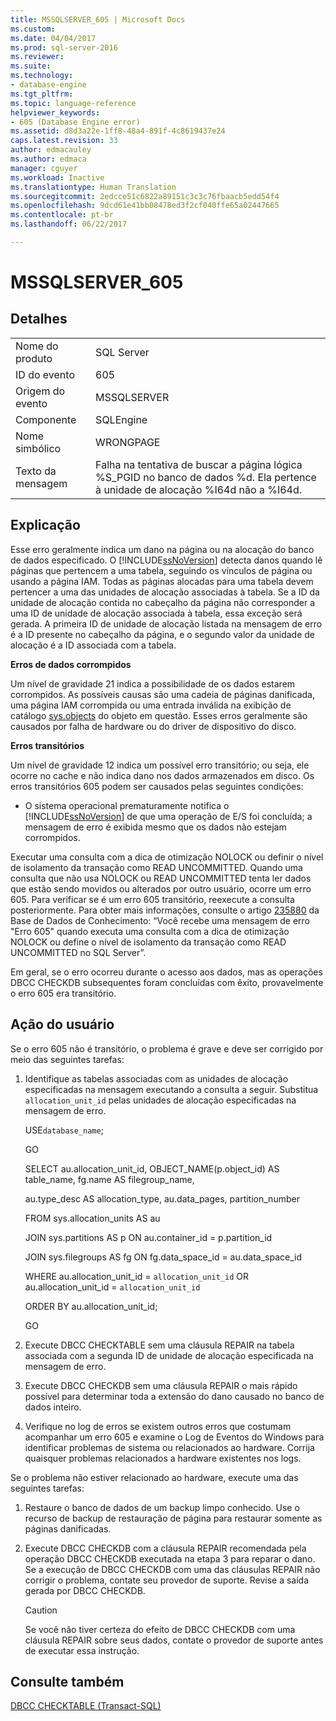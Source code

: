 ```yaml
---
title: MSSQLSERVER_605 | Microsoft Docs
ms.custom: 
ms.date: 04/04/2017
ms.prod: sql-server-2016
ms.reviewer: 
ms.suite: 
ms.technology:
- database-engine
ms.tgt_pltfrm: 
ms.topic: language-reference
helpviewer_keywords:
- 605 (Database Engine error)
ms.assetid: d8d3a22e-1ff8-48a4-891f-4c8619437e24
caps.latest.revision: 33
author: edmacauley
ms.author: edmaca
manager: cguyer
ms.workload: Inactive
ms.translationtype: Human Translation
ms.sourcegitcommit: 2edcce51c6822a89151c3c3c76fbaacb5edd54f4
ms.openlocfilehash: 9dcd61e41bb08478ed3f2cf040ffe65a02447665
ms.contentlocale: pt-br
ms.lasthandoff: 06/22/2017

---
```

# <a name="mssqlserver605"></a>MSSQLSERVER_605
  
## <a name="details"></a>Detalhes  
  
|||  
|-|-|  
|Nome do produto|SQL Server|  
|ID do evento|605|  
|Origem do evento|MSSQLSERVER|  
|Componente|SQLEngine|  
|Nome simbólico|WRONGPAGE|  
|Texto da mensagem|Falha na tentativa de buscar a página lógica %S_PGID no banco de dados %d. Ela pertence à unidade de alocação %I64d não a %I64d.|  
  
## <a name="explanation"></a>Explicação  
Esse erro geralmente indica um dano na página ou na alocação do banco de dados especificado. O [!INCLUDE[ssNoVersion](../../includes/ssnoversion-md.md)] detecta danos quando lê páginas que pertencem a uma tabela, seguindo os vínculos de página ou usando a página IAM. Todas as páginas alocadas para uma tabela devem pertencer a uma das unidades de alocação associadas à tabela. Se a ID da unidade de alocação contida no cabeçalho da página não corresponder a uma ID de unidade de alocação associada à tabela, essa exceção será gerada. A primeira ID de unidade de alocação listada na mensagem de erro é a ID presente no cabeçalho da página, e o segundo valor da unidade de alocação é a ID associada com a tabela.  
  
**Erros de dados corrompidos**  
  
Um nível de gravidade 21 indica a possibilidade de os dados estarem corrompidos. As possíveis causas são uma cadeia de páginas danificada, uma página IAM corrompida ou uma entrada inválida na exibição de catálogo [sys.objects](~/relational-databases/system-catalog-views/sys-objects-transact-sql.md) do objeto em questão. Esses erros geralmente são causados por falha de hardware ou do driver de dispositivo do disco.  
  
**Erros transitórios**  
  
Um nível de gravidade 12 indica um possível erro transitório; ou seja, ele ocorre no cache e não indica dano nos dados armazenados em disco. Os erros transitórios 605 podem ser causados pelas seguintes condições:  
  
-   O sistema operacional prematuramente notifica o [!INCLUDE[ssNoVersion](../../includes/ssnoversion-md.md)] de que uma operação de E/S foi concluída; a mensagem de erro é exibida mesmo que os dados não estejam corrompidos.  
  
Executar uma consulta com a dica de otimização NOLOCK ou definir o nível de isolamento da transação como READ UNCOMMITTED. Quando uma consulta que não usa NOLOCK ou READ UNCOMMITTED tenta ler dados que estão sendo movidos ou alterados por outro usuário, ocorre um erro 605. Para verificar se é um erro 605 transitório, reexecute a consulta posteriormente. Para obter mais informações, consulte o artigo [235880](http://support.microsoft.com/kb/235880/en-us) da Base de Dados de Conhecimento: “Você recebe uma mensagem de erro "Erro 605" quando executa uma consulta com a dica de otimização NOLOCK ou define o nível de isolamento da transação como READ UNCOMMITTED no SQL Server”.  
  
Em geral, se o erro ocorreu durante o acesso aos dados, mas as operações DBCC CHECKDB subsequentes foram concluídas com êxito, provavelmente o erro 605 era transitório.  
  
## <a name="user-action"></a>Ação do usuário  
Se o erro 605 não é transitório, o problema é grave e deve ser corrigido por meio das seguintes tarefas:  
  
1.  Identifique as tabelas associadas com as unidades de alocação especificadas na mensagem executando a consulta a seguir. Substitua `allocation_unit_id` pelas unidades de alocação especificadas na mensagem de erro.  
  
    USE`database_name`;  
  
    GO  
  
    SELECT au.allocation_unit_id, OBJECT_NAME(p.object_id) AS table_name, fg.name AS filegroup_name,  
  
    au.type_desc AS allocation_type, au.data_pages, partition_number  
  
    FROM sys.allocation_units AS au  
  
    JOIN sys.partitions AS p ON au.container_id = p.partition_id  
  
    JOIN sys.filegroups AS fg ON fg.data_space_id = au.data_space_id  
  
    WHERE au.allocation_unit_id = `allocation_unit_id` OR au.allocation_unit_id = `allocation_unit_id`  
  
    ORDER BY au.allocation_unit_id;  
  
    GO  
  
2.  Execute DBCC CHECKTABLE sem uma cláusula REPAIR na tabela associada com a segunda ID de unidade de alocação especificada na mensagem de erro.  
  
3.  Execute DBCC CHECKDB sem uma cláusula REPAIR o mais rápido possível para determinar toda a extensão do dano causado no banco de dados inteiro.  
  
4.  Verifique no log de erros se existem outros erros que costumam acompanhar um erro 605 e examine o Log de Eventos do Windows para identificar problemas de sistema ou relacionados ao hardware. Corrija quaisquer problemas relacionados a hardware existentes nos logs.  
  
Se o problema não estiver relacionado ao hardware, execute uma das seguintes tarefas:  
  
1.  Restaure o banco de dados de um backup limpo conhecido. Use o recurso de backup de restauração de página para restaurar somente as páginas danificadas.  
  
2.  Execute DBCC CHECKDB com a cláusula REPAIR recomendada pela operação DBCC CHECKDB executada na etapa 3 para reparar o dano. Se a execução de DBCC CHECKDB com uma das cláusulas REPAIR não corrigir o problema, contate seu provedor de suporte. Revise a saída gerada por DBCC CHECKDB.  
  
    > [!CAUTION]  
    > Se você não tiver certeza do efeito de DBCC CHECKDB com uma cláusula REPAIR sobre seus dados, contate o provedor de suporte antes de executar essa instrução.  
  
## <a name="see-also"></a>Consulte também  
[DBCC CHECKTABLE &#40;Transact-SQL&#41;](~/t-sql/database-console-commands/dbcc-checktable-transact-sql.md)  
  

